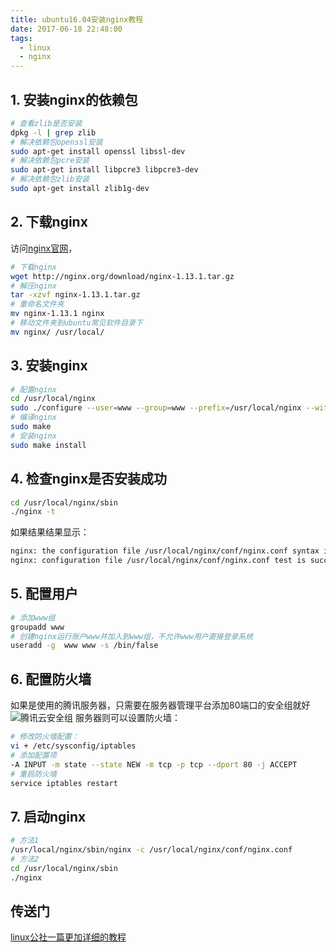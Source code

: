 ```yaml
---
title: ubuntu16.04安装nginx教程
date: 2017-06-18 22:48:00
tags:
  - linux
  - nginx
---
```



## 1. 安装nginx的依赖包
```bash
# 查看zlib是否安装
dpkg -l | grep zlib
# 解决依赖包openssl安装
sudo apt-get install openssl libssl-dev
# 解决依赖包pcre安装
sudo apt-get install libpcre3 libpcre3-dev
# 解决依赖包zlib安装
sudo apt-get install zlib1g-dev
```

## 2. 下载nginx
访问[nginx官网](http://nginx.org/en/download.html)，
```bash
# 下载nginx
wget http://nginx.org/download/nginx-1.13.1.tar.gz
# 解压nginx
tar -xzvf nginx-1.13.1.tar.gz
# 重命名文件夹
mv nginx-1.13.1 nginx
# 移动文件夹到ubuntu常见软件目录下
mv nginx/ /usr/local/
```
## 3. 安装nginx
```bash
# 配置nginx
cd /usr/local/nginx
sudo ./configure --user=www --group=www --prefix=/usr/local/nginx --with-http_stub_status_module --with-http_ssl_module --with-http_realip_module
# 编译nginx
sudo make
# 安装nginx
sudo make install
```
## 4. 检查nginx是否安装成功
```bash
cd /usr/local/nginx/sbin
./nginx -t 
```
如果结果结果显示：
```bash
nginx: the configuration file /usr/local/nginx/conf/nginx.conf syntax is ok
nginx: configuration file /usr/local/nginx/conf/nginx.conf test is successful
```
## 5. 配置用户
```bash
# 添加www组
groupadd www
# 创建nginx运行账户www并加入到www组，不允许www用户直接登录系统
useradd -g  www www -s /bin/false
```
## 6. 配置防火墙
如果是使用的腾讯服务器，只需要在服务器管理平台添加80端口的安全组就好
![腾讯云安全组](https://fs.andylistudio.com/blog/tengxunyun.jpg/default)
服务器则可以设置防火墙：
```bash
# 修改防火墙配置： 
vi + /etc/sysconfig/iptables
# 添加配置项 
-A INPUT -m state --state NEW -m tcp -p tcp --dport 80 -j ACCEPT
# 重启防火墙 
service iptables restart
```
## 7. 启动nginx
```bash
# 方法1
/usr/local/nginx/sbin/nginx -c /usr/local/nginx/conf/nginx.conf
# 方法2
cd /usr/local/nginx/sbin
./nginx
```

## 传送门
[linux公社一篇更加详细的教程](http://www.linuxidc.com/Linux/2016-08/134110.htm)
